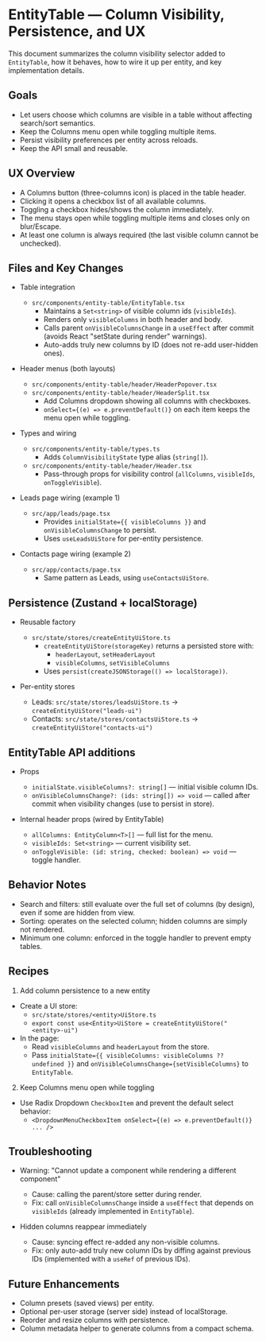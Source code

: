 # EntityTable — Column Visibility, Persistence, and UX

This document summarizes the column visibility selector added to `EntityTable`, how it behaves, how to wire it up per entity, and key implementation details.

## Goals

- Let users choose which columns are visible in a table without affecting search/sort semantics.
- Keep the Columns menu open while toggling multiple items.
- Persist visibility preferences per entity across reloads.
- Keep the API small and reusable.

## UX Overview

- A Columns button (three-columns icon) is placed in the table header.
- Clicking it opens a checkbox list of all available columns.
- Toggling a checkbox hides/shows the column immediately.
- The menu stays open while toggling multiple items and closes only on blur/Escape.
- At least one column is always required (the last visible column cannot be unchecked).

## Files and Key Changes

- Table integration
  - `src/components/entity-table/EntityTable.tsx`
    - Maintains a `Set<string>` of visible column ids (`visibleIds`).
    - Renders only `visibleColumns` in both header and body.
    - Calls parent `onVisibleColumnsChange` in a `useEffect` after commit (avoids React "setState during render" warnings).
    - Auto-adds truly new columns by ID (does not re-add user-hidden ones).

- Header menus (both layouts)
  - `src/components/entity-table/header/HeaderPopover.tsx`
  - `src/components/entity-table/header/HeaderSplit.tsx`
    - Add Columns dropdown showing all columns with checkboxes.
    - `onSelect={(e) => e.preventDefault()}` on each item keeps the menu open while toggling.

- Types and wiring
  - `src/components/entity-table/types.ts`
    - Adds `ColumnVisibilityState` type alias (`string[]`).
  - `src/components/entity-table/header/Header.tsx`
    - Pass-through props for visibility control (`allColumns`, `visibleIds`, `onToggleVisible`).

- Leads page wiring (example 1)
  - `src/app/leads/page.tsx`
    - Provides `initialState={{ visibleColumns }}` and `onVisibleColumnsChange` to persist.
    - Uses `useLeadsUiStore` for per-entity persistence.

- Contacts page wiring (example 2)
  - `src/app/contacts/page.tsx`
    - Same pattern as Leads, using `useContactsUiStore`.

## Persistence (Zustand + localStorage)

- Reusable factory
  - `src/state/stores/createEntityUiStore.ts`
    - `createEntityUiStore(storageKey)` returns a persisted store with:
      - `headerLayout`, `setHeaderLayout`
      - `visibleColumns`, `setVisibleColumns`
    - Uses `persist(createJSONStorage(() => localStorage))`.

- Per-entity stores
  - Leads: `src/state/stores/leadsUiStore.ts` → `createEntityUiStore("leads-ui")`
  - Contacts: `src/state/stores/contactsUiStore.ts` → `createEntityUiStore("contacts-ui")`

## EntityTable API additions

- Props
  - `initialState.visibleColumns?: string[]` — initial visible column IDs.
  - `onVisibleColumnsChange?: (ids: string[]) => void` — called after commit when visibility changes (use to persist in store).

- Internal header props (wired by EntityTable)
  - `allColumns: EntityColumn<T>[]` — full list for the menu.
  - `visibleIds: Set<string>` — current visibility set.
  - `onToggleVisible: (id: string, checked: boolean) => void` — toggle handler.

## Behavior Notes

- Search and filters: still evaluate over the full set of columns (by design), even if some are hidden from view.
- Sorting: operates on the selected column; hidden columns are simply not rendered.
- Minimum one column: enforced in the toggle handler to prevent empty tables.

## Recipes

1) Add column persistence to a new entity

- Create a UI store:
  - `src/state/stores/<entity>UiStore.ts`
  - `export const use<Entity>UiStore = createEntityUiStore("<entity>-ui")`
- In the page:
  - Read `visibleColumns` and `headerLayout` from the store.
  - Pass `initialState={{ visibleColumns: visibleColumns ?? undefined }}` and `onVisibleColumnsChange={setVisibleColumns}` to `EntityTable`.

2) Keep Columns menu open while toggling

- Use Radix Dropdown `CheckboxItem` and prevent the default select behavior:
  - `<DropdownMenuCheckboxItem onSelect={(e) => e.preventDefault()} ... />`

## Troubleshooting

- Warning: "Cannot update a component while rendering a different component"
  - Cause: calling the parent/store setter during render.
  - Fix: call `onVisibleColumnsChange` inside a `useEffect` that depends on `visibleIds` (already implemented in `EntityTable`).

- Hidden columns reappear immediately
  - Cause: syncing effect re-added any non-visible columns.
  - Fix: only auto-add truly new column IDs by diffing against previous IDs (implemented with a `useRef` of previous IDs).

## Future Enhancements

- Column presets (saved views) per entity.
- Optional per-user storage (server side) instead of localStorage.
- Reorder and resize columns with persistence.
- Column metadata helper to generate columns from a compact schema.

